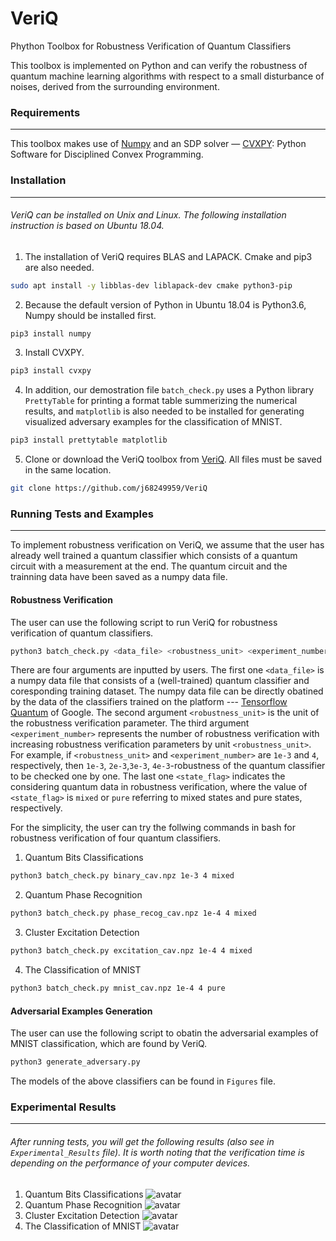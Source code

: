 VeriQ
===
Phython Toolbox for Robustness Verification of Quantum Classifiers 

This toolbox is implemented on Python and can verify the robustness of quantum machine learning algorithms with respect to a small disturbance of noises, derived from the surrounding environment.

### Requirements 
---
This toolbox makes use of [Numpy](https://numpy.org) and an SDP solver — [CVXPY](https://www.cvxpy.org/): Python Software for Disciplined Convex Programming. 

### Installation
---
###### VeriQ can be installed on Unix and Linux. The following installation instruction is based on Ubuntu 18.04.

1) The installation of VeriQ requires BLAS and LAPACK. Cmake and pip3 are also needed.
```sh
sudo apt install -y libblas-dev liblapack-dev cmake python3-pip
```
2) Because the default version of Python in Ubuntu 18.04 is Python3.6, Numpy should be installed first.
```sh
pip3 install numpy
```
3) Install CVXPY.
```sh
pip3 install cvxpy
```
4) In addition, our demostration file `batch_check.py` uses a Python library `PrettyTable` for printing a format table summerizing the numerical results, and `matplotlib` is also needed to be installed for generating visualized adversary examples for the classification of MNIST.
```sh
pip3 install prettytable matplotlib
```
5) Clone or download the VeriQ toolbox from [VeriQ](https://github.com/j68249959/VeriQ). All files must be saved in the same location.
```sh
git clone https://github.com/j68249959/VeriQ
```

### Running Tests and Examples
---
To implement robustness verification on VeriQ, we assume that the user has already well trained a quantum classifier which consists of a quantum circuit with a measurement at the end. The quantum circuit and the trainning data have been saved as a numpy data file.

#### Robustness Verification

The user can use the following script to run VeriQ for robustness verification of quantum classifiers.
```sh
python3 batch_check.py <data_file> <robustness_unit> <experiment_number> <state_flag>
```
There are four arguments are inputted by users. The first one `<data_file>` is a numpy data file that consists of a (well-trained) quantum classifier and coresponding training dataset. The numpy data file can be directly obatined by the data of the classifiers trained on the platform --- [Tensorflow Quantum](https://www.tensorflow.org/quantum/) of Google. The second argument `<robustness_unit>` is the unit of the robustness verification parameter. The third argument `<experiment_number>` represents the number of robustness verification with increasing robustness verification parameters by unit `<robustness_unit>`. For example, if `<robustness_unit>` and `<experiment_number>` are `1e-3` and `4`, respectively, then `1e-3`, `2e-3`,`3e-3`, `4e-3`-robustness of the quantum classifier to be checked one by one. The last one `<state_flag>` indicates the considering quantum data in robustness verification, where  the value of `<state_flag>` is `mixed`  or `pure` referring to mixed states and pure states, respectively.

For the simplicity, the user can try the follwing commands in bash for robustness verification of four quantum classifiers.

1) Quantum Bits Classifications
```sh
python3 batch_check.py binary_cav.npz 1e-3 4 mixed
```
2) Quantum Phase Recognition 
```sh
python3 batch_check.py phase_recog_cav.npz 1e-4 4 mixed
```
3) Cluster Excitation Detection 
```sh
python3 batch_check.py excitation_cav.npz 1e-4 4 mixed
```
4) The Classification of MNIST
```sh
python3 batch_check.py mnist_cav.npz 1e-4 4 pure
```

#### Adversarial Examples Generation

The user can use the following script to obatin the adversarial examples of MNIST classification, which are found by VeriQ.

```sh
python3 generate_adversary.py
```
The models of the above classifiers can be found in `Figures` file. 

### Experimental Results
---
###### After running tests, you will get the following results (also see in `Experimental_Results` file). It is worth noting that the verification time is depending on the performance of your computer devices. 
1) Quantum Bits Classifications
![avatar](https://github.com/j68249959/VeriQ/blob/main/Experimental%20Results/Binary.png)
2) Quantum Phase Recognition 
![avatar](https://github.com/j68249959/VeriQ/blob/main/Experimental%20Results/Phase.png)
3) Cluster Excitation Detection 
![avatar](https://github.com/j68249959/VeriQ/blob/main/Experimental%20Results/Excitation.png)
4) The Classification of MNIST
![avatar](https://github.com/j68249959/VeriQ/blob/main/Experimental%20Results/MNIST.png)
